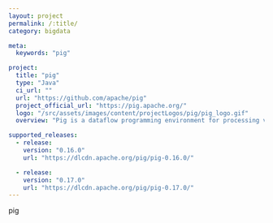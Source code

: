 ```yaml
---
layout: project
permalink: /:title/
category: bigdata

meta:
  keywords: "pig"

project:
  title: "pig"
  type: "Java"
  ci_url: ""
  url: "https://github.com/apache/pig"
  project_official_url: "https://pig.apache.org/"
  logo: "/src/assets/images/content/projectLogos/pig/pig_logo.gif"
  overview: "Pig is a dataflow programming environment for processing very large files. Pig's language is called Pig Latin. A Pig Latin program consists of a directed acyclic graph where each node represents an operation that transforms data. Operations are of two flavors: (1) relational-algebra style operations such as join, filter, project; (2) functional-programming style operators such as map, reduce. "

supported_releases:
  - release:
    version: "0.16.0"
    url: "https://dlcdn.apache.org/pig/pig-0.16.0/"

  - release:
    version: "0.17.0"
    url: "https://dlcdn.apache.org/pig/pig-0.17.0/"
---
```


<p>pig</p>
